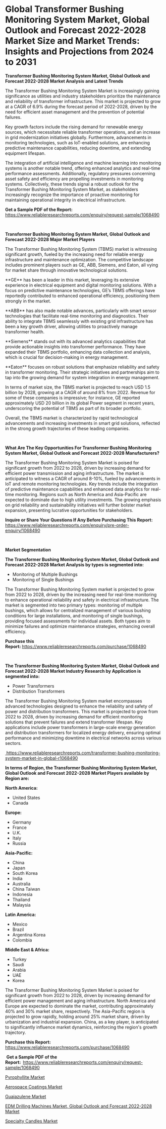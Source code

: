 <p><h1>Global Transformer Bushing Monitoring System Market, Global Outlook and Forecast 2022-2028 Market Size and Market Trends: Insights and Projections from 2024 to 2031</h1></p><p><strong>Transformer Bushing Monitoring System Market, Global Outlook and Forecast 2022-2028 Market Analysis and Latest Trends</strong></p>
<p><p>The Transformer Bushing Monitoring System Market is increasingly gaining significance as utilities and industry stakeholders prioritize the maintenance and reliability of transformer infrastructure. This market is projected to grow at a CAGR of 6.9% during the forecast period of 2022-2028, driven by the need for efficient asset management and the prevention of potential failures. </p><p>Key growth factors include the rising demand for renewable energy sources, which necessitate reliable transformer operations, and an increase in grid modernization initiatives globally. Furthermore, advancements in monitoring technologies, such as IoT-enabled solutions, are enhancing predictive maintenance capabilities, reducing downtime, and extending equipment lifespan. </p><p>The integration of artificial intelligence and machine learning into monitoring systems is another notable trend, offering enhanced analytics and real-time performance assessments. Additionally, regulatory pressures concerning asset safety and efficiency are propelling investments in monitoring systems. Collectively, these trends signal a robust outlook for the Transformer Bushing Monitoring System Market, as stakeholders increasingly recognize the importance of proactive monitoring for maintaining operational integrity in electrical infrastructure.</p></p>
<p><strong>Get a Sample PDF of the Report:&nbsp;</strong> <a href="https://www.reliableresearchreports.com/enquiry/request-sample/1068490">https://www.reliableresearchreports.com/enquiry/request-sample/1068490</a></p>
<p>&nbsp;</p>
<p><strong>Transformer Bushing Monitoring System Market, Global Outlook and Forecast 2022-2028 Major Market Players</strong></p>
<p><p>The Transformer Bushing Monitoring System (TBMS) market is witnessing significant growth, fueled by the increasing need for reliable energy infrastructure and maintenance optimization. The competitive landscape includes prominent players such as GE, ABB, Siemens, and Eaton, all vying for market share through innovative technological solutions.</p><p>**GE** has been a leader in this market, leveraging its extensive experience in electrical equipment and digital monitoring solutions. With a focus on predictive maintenance technologies, GE’s TBMS offerings have reportedly contributed to enhanced operational efficiency, positioning them strongly in the market.</p><p>**ABB** has also made notable advances, particularly with smart sensor technologies that facilitate real-time monitoring and diagnostics. Their ability to integrate TBMS seamlessly with existing grid infrastructure has been a key growth driver, allowing utilities to proactively manage transformer health.</p><p>**Siemens** stands out with its advanced analytics capabilities that provide actionable insights into transformer performance. They have expanded their TBMS portfolio, enhancing data collection and analysis, which is crucial for decision-making in energy management.</p><p>**Eaton** focuses on robust solutions that emphasize reliability and safety in transformer monitoring. Their strategic initiatives and partnerships aim to tap into the growing demand for system integration in energy management.</p><p>In terms of market size, the TBMS market is projected to reach USD 1.5 billion by 2028, growing at a CAGR of around 8% from 2022. Revenue for some of these companies is impressive; for instance, GE reported approximately USD 20 billion in its global Power segment in recent years, underscoring the potential of TBMS as part of its broader portfolio.</p><p>Overall, the TBMS market is characterized by rapid technological advancements and increasing investments in smart grid solutions, reflected in the strong growth trajectories of these leading companies.</p></p>
<p>&nbsp;</p>
<p><strong>What Are The Key Opportunities For Transformer Bushing Monitoring System Market, Global Outlook and Forecast 2022-2028 Manufacturers?</strong></p>
<p><p>The Transformer Bushing Monitoring System Market is poised for significant growth from 2022 to 2028, driven by increasing demand for efficient power transmission and aging infrastructure. The market is anticipated to witness a CAGR of around 8-10%, fueled by advancements in IoT and remote monitoring technologies. Key trends include the integration of predictive maintenance capabilities and enhanced data analytics for real-time monitoring. Regions such as North America and Asia-Pacific are expected to dominate due to high utility investments. The growing emphasis on grid reliability and sustainability initiatives will further bolster market expansion, presenting lucrative opportunities for stakeholders.</p></p>
<p><strong>Inquire or Share Your Questions If Any Before Purchasing This Report:</strong> <a href="https://www.reliableresearchreports.com/enquiry/pre-order-enquiry/1068490">https://www.reliableresearchreports.com/enquiry/pre-order-enquiry/1068490</a></p>
<p>&nbsp;</p>
<p><strong>Market Segmentation</strong></p>
<p><strong>The Transformer Bushing Monitoring System Market, Global Outlook and Forecast 2022-2028 Market Analysis by types is segmented into:</strong></p>
<p><ul><li>Monitoring of Multiple Bushings</li><li>Monitoring of Single Bushings</li></ul></p>
<p><p>The Transformer Bushing Monitoring System market is projected to grow from 2022 to 2028, driven by the increasing need for real-time monitoring to enhance operational reliability and safety in electrical infrastructure. The market is segmented into two primary types: monitoring of multiple bushings, which allows for centralized management of various bushing conditions for large installations, and monitoring of single bushings, providing focused assessments for individual assets. Both types aim to minimize failures and optimize maintenance strategies, enhancing overall efficiency.</p></p>
<p><strong>Purchase this Report:&nbsp;</strong><a href="https://www.reliableresearchreports.com/purchase/1068490">https://www.reliableresearchreports.com/purchase/1068490</a></p>
<p>&nbsp;</p>
<p><strong>The Transformer Bushing Monitoring System Market, Global Outlook and Forecast 2022-2028 Market Industry Research by Application is segmented into:</strong></p>
<p><ul><li>Power Transformers</li><li>Distribution Transformers</li></ul></p>
<p><p>The Transformer Bushing Monitoring System market encompasses advanced technologies designed to enhance the reliability and safety of power and distribution transformers. This market is projected to grow from 2022 to 2028, driven by increasing demand for efficient monitoring solutions that prevent failures and extend transformer lifespan. Key applications include power transformers in large-scale energy generation and distribution transformers for localized energy delivery, ensuring optimal performance and minimizing downtime in electrical networks across various sectors.</p></p>
<p><a href="https://www.reliableresearchreports.com/transformer-bushing-monitoring-system-market-in-global-r1068490">&nbsp;https://www.reliableresearchreports.com/transformer-bushing-monitoring-system-market-in-global-r1068490</a></p>
<p><strong>In terms of Region, the Transformer Bushing Monitoring System Market, Global Outlook and Forecast 2022-2028 Market Players available by Region are:</strong></p>
<p>
    <p> <strong> North America: </strong>
        <ul>
            <li>United States</li>
            <li>Canada</li>
        </ul>
        </p> 
    <p> <strong> Europe: </strong>
        <ul>
            <li>Germany</li>
            <li>France</li>
            <li>U.K.</li>
            <li>Italy</li>
            <li>Russia</li>
        </ul>
        </p> 
    <p> <strong> Asia-Pacific: </strong>
        <ul>
            <li>China</li>
            <li>Japan</li>
            <li>South Korea</li>
            <li>India</li>
            <li>Australia</li>
            <li>China Taiwan</li>
            <li>Indonesia</li>
            <li>Thailand</li>
            <li>Malaysia</li>
        </ul>
        </p> 
    <p> <strong> Latin America: </strong>
        <ul>
            <li>Mexico</li>
            <li>Brazil</li>
            <li>Argentina Korea</li>
            <li>Colombia</li>
        </ul>
        </p> 
    <p> <strong> Middle East & Africa: </strong>
        <ul>
            <li>Turkey</li>
            <li>Saudi</li>
            <li>Arabia</li>
            <li>UAE</li>
            <li>Korea</li>
        </ul>
    </p>
    </p>
<p><p>The Transformer Bushing Monitoring System Market is poised for significant growth from 2022 to 2028, driven by increasing demand for efficient power management and aging infrastructure. North America and Europe are expected to dominate the market, contributing approximately 40% and 30% market share, respectively. The Asia-Pacific region is projected to grow rapidly, holding around 25% market share, driven by urbanization and industrial expansion. China, as a key player, is anticipated to significantly influence market dynamics, reinforcing the region's growth trajectory.</p></p>
<p><strong>Purchase this Report: </strong><a href="https://www.reliableresearchreports.com/purchase/1068490">https://www.reliableresearchreports.com/purchase/1068490</a></p>
<p>&nbsp;<strong>Get a Sample PDF of the Report:&nbsp;&nbsp;</strong><a href="https://www.reliableresearchreports.com/enquiry/request-sample/1068490">https://www.reliableresearchreports.com/enquiry/request-sample/1068490</a></p>
<p><strong></strong></p>
<p><p><a href="https://issuu.com/reportprime-2/docs/pyrophyllite-market-size-2030.pptx_3b4576d5206062">Pyrophyllite Market</a></p><p><a href="https://medium.com/@alishaseffanie64/global-aerospace-coatings-market-landscape-future-trends-and-market-strategic-forecast-2024-2031-1c068a1661d5">Aerospace Coatings Market</a></p><p><a href="https://issuu.com/reportprime-2/docs/guaiazulene-market-size-2030.pptx_f960f6ef8f907c">Guaiazulene Market</a></p><p><a href="https://github.com/NarcisoFerry/Market-Research-Report-List-1/blob/main/edm-drilling-machines-market-global-outlook-and-forecast-2022-2028-market.md">EDM Drilling Machines Market, Global Outlook and Forecast 2022-2028 Market</a></p><p><a href="https://www.linkedin.com/pulse/specialty-candles-market-global-regional-analysis-wrlxe?trackingId=A33lzd9ORxC7nFox3g%2BjkQ%3D%3D">Specialty Candles Market</a></p></p>
